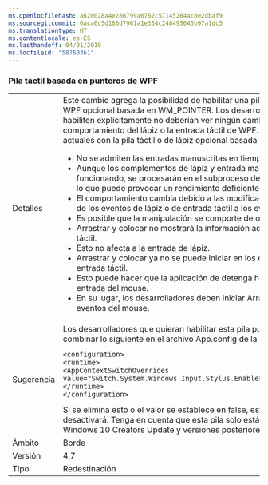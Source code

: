 ```yaml
---
ms.openlocfilehash: a620028a4e286799a6762c57145264ac0e2dbaf9
ms.sourcegitcommit: 0aca6c5d166d7961a1e354c248495645b97a1dc5
ms.translationtype: HT
ms.contentlocale: es-ES
ms.lasthandoff: 04/01/2019
ms.locfileid: "58760361"
---
```

### <a name="wpf-pointer-based-touch-stack"></a>Pila táctil basada en punteros de WPF

|   |   |
|---|---|
|Detalles|Este cambio agrega la posibilidad de habilitar una pila táctil o de lápiz de WPF opcional basada en WM_POINTER.  Los desarrolladores que no lo habiliten explícitamente no deberían ver ningún cambio en el comportamiento del lápiz o la entrada táctil de WPF. Problemas conocidos actuales con la pila táctil o de lápiz opcional basada en WM_POINTER:<ul><li>No se admiten las entradas manuscritas en tiempo real.</li><li>Aunque los complementos de lápiz y entrada manuscrita seguirán funcionando, se procesarán en el subproceso de la interfaz de usuario, lo que puede provocar un rendimiento deficiente.</li><li>El comportamiento cambia debido a las modificaciones en la promoción de los eventos de lápiz o de entrada táctil a los eventos de mouse.</li><li>Es posible que la manipulación se comporte de otra forma.</li><li>Arrastrar y colocar no mostrará la información adecuada para la entrada táctil.</li><li>Esto no afecta a la entrada de lápiz.</li><li>Arrastrar y colocar ya no se puede iniciar en los eventos de lápiz o entrada táctil.</li><li>Esto puede hacer que la aplicación de detenga hasta que se detecte la entrada del mouse.</li><li>En su lugar, los desarrolladores deben iniciar Arrastrar y colocar en los eventos del mouse.</li></ul>|
|Sugerencia|Los desarrolladores que quieran habilitar esta pila pueden agregar o combinar lo siguiente en el archivo App.config de la aplicación:<pre><code class="lang-xml">&lt;configuration&gt;&#13;&#10;&lt;runtime&gt;&#13;&#10;&lt;AppContextSwitchOverrides value=&quot;Switch.System.Windows.Input.Stylus.EnablePointerSupport=true&quot;/&gt;&#13;&#10;&lt;/runtime&gt;&#13;&#10;&lt;/configuration&gt;&#13;&#10;</code></pre>Si se elimina esto o el valor se establece en false, esta pila opcional se desactivará. Tenga en cuenta que esta pila solo está disponible en Windows 10 Creators Update y versiones posteriores.|
|Ámbito|Borde|
|Versión|4.7|
|Tipo|Redestinación|

